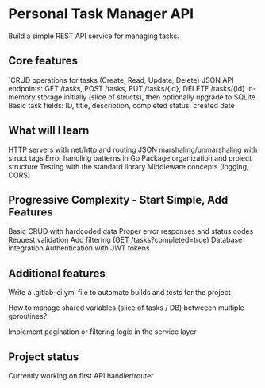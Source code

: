 # Personal Task Manager API
Build a simple REST API service for managing tasks.

## Core features

`CRUD operations for tasks (Create, Read, Update, Delete)
JSON API endpoints: GET /tasks, POST /tasks, PUT /tasks/{id}, DELETE /tasks/{id}
In-memory storage initially (slice of structs), then optionally upgrade to SQLite
Basic task fields: ID, title, description, completed status, created date

## What will I learn

HTTP servers with net/http and routing
JSON marshaling/unmarshaling with struct tags
Error handling patterns in Go
Package organization and project structure
Testing with the standard library
Middleware concepts (logging, CORS)

## Progressive Complexity - Start Simple, Add Features

Basic CRUD with hardcoded data
Proper error responses and status codes
Request validation
Add filtering (GET /tasks?completed=true)
Database integration
Authentication with JWT tokens

## Additional features

Write a .gitlab-ci.yml file to automate builds and tests for the project

How to manage shared variables (slice of tasks / DB) betweeen multiple goroutines?

Implement pagination or filtering logic in the service layer



## Project status

Currently working on first API handler/router
